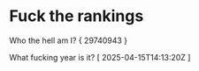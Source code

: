 # Fuck the rankings

Who the hell am I?
{ 29740943 }

What fucking year is it?
[ 2025-04-15T14:13:20Z ]
